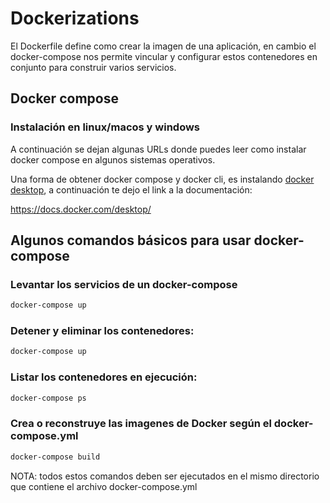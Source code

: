 # Dockerizations

El Dockerfile define como crear la imagen de una aplicación, en cambio el docker-compose nos permite vincular y configurar estos contenedores en conjunto para construir varios servicios. 


## Docker compose

### Instalación en linux/macos y windows

A continuación se dejan algunas URLs donde puedes leer como instalar docker compose en algunos sistemas operativos.

Una forma de obtener docker compose y docker cli, es instalando [docker desktop](https://docs.docker.com/desktop/), a continuación te dejo el link a la documentación:

https://docs.docker.com/desktop/



## Algunos comandos básicos para usar docker-compose

### Levantar los servicios de un docker-compose

```sh
docker-compose up
```

### Detener y eliminar los contenedores: 

```sh
docker-compose up
```

### Listar los contenedores en ejecución:

```sh
docker-compose ps
```

### Crea o reconstruye las imagenes de Docker según el docker-compose.yml

```sh
docker-compose build
```


NOTA: todos estos comandos deben ser ejecutados en el mismo directorio que contiene el archivo docker-compose.yml